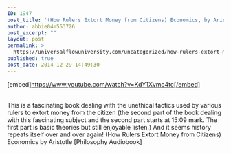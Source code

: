 ```yaml
---
ID: 1947
post_title: '(How Rulers Extort Money from Citizens) Economics, by Aristotle [Philosophy ]'
author: abbie04m553726
post_excerpt: ""
layout: post
permalink: >
  https://universalflowuniversity.com/uncategorized/how-rulers-extort-money-from-citizens-economics-by-aristotle-philosophy/
published: true
post_date: 2014-12-29 14:49:30
---
```

[embed]https://www.youtube.com/watch?v=KdY1Xvmc4tc[/embed]</br></br>
<p>This is a fascinating book dealing with the unethical tactics used by various rulers to extort money from the citizen (the second part of the book dealing with this fascinating subject and the second part starts at 15:09 mark. The first part is basic theories but still  enjoyable listen.) And it seems history repeats itself over and over again!
(How Rulers Extort Money from Citizens) Economics by Aristotle [Philosophy Audiobook]</p>